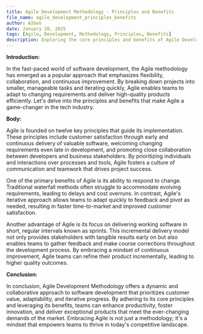 ```yaml
---
title: Agile Development Methodology - Principles and Benefits
file_name: agile_development_principles_benefits
author: AIGen
date: January 20, 2025
tags: [Agile, Development, Methodology, Principles, Benefits]
description: Exploring the core principles and benefits of Agile Development Methodology.
---
```


**Introduction:**

In the fast-paced world of software development, the Agile methodology has emerged as a popular approach that emphasizes flexibility, collaboration, and continuous improvement. By breaking down projects into smaller, manageable tasks and iterating quickly, Agile enables teams to adapt to changing requirements and deliver high-quality products efficiently. Let's delve into the principles and benefits that make Agile a game-changer in the tech industry.

**Body:**

Agile is founded on twelve key principles that guide its implementation. These principles include customer satisfaction through early and continuous delivery of valuable software, welcoming changing requirements even late in development, and promoting close collaboration between developers and business stakeholders. By prioritizing individuals and interactions over processes and tools, Agile fosters a culture of communication and teamwork that drives project success.

One of the primary benefits of Agile is its ability to respond to change. Traditional waterfall methods often struggle to accommodate evolving requirements, leading to delays and cost overruns. In contrast, Agile's iterative approach allows teams to adapt quickly to feedback and pivot as needed, resulting in faster time-to-market and improved customer satisfaction.

Another advantage of Agile is its focus on delivering working software in short, regular intervals known as sprints. This incremental delivery model not only provides stakeholders with tangible results early on but also enables teams to gather feedback and make course corrections throughout the development process. By embracing a mindset of continuous improvement, Agile teams can refine their product incrementally, leading to higher quality outcomes.

**Conclusion:**

In conclusion, Agile Development Methodology offers a dynamic and collaborative approach to software development that prioritizes customer value, adaptability, and iterative progress. By adhering to its core principles and leveraging its benefits, teams can enhance productivity, foster innovation, and deliver exceptional products that meet the ever-changing demands of the market. Embracing Agile is not just a methodology; it's a mindset that empowers teams to thrive in today's competitive landscape.

